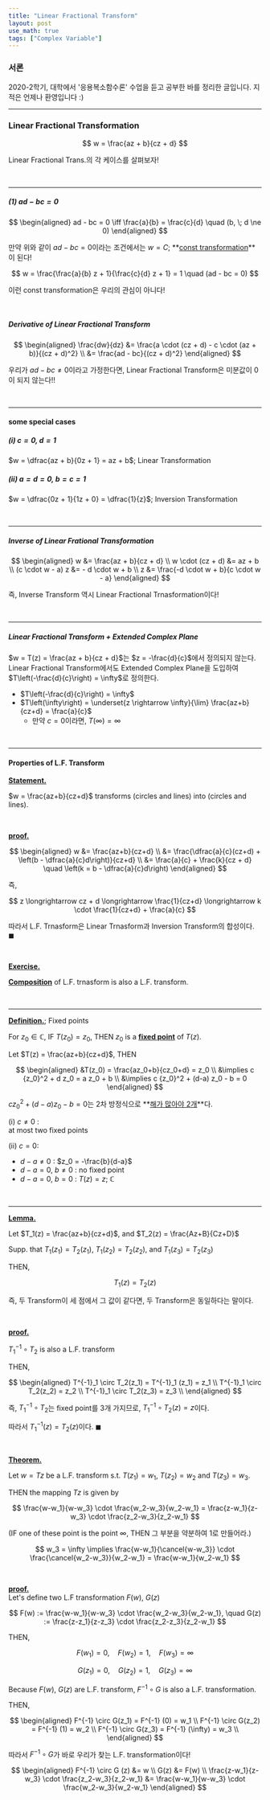```yaml
---
title: "Linear Fractional Transform"
layout: post
use_math: true
tags: ["Complex Variable"]
---
```


### 서론
2020-2학기, 대학에서 '응용복소함수론' 수업을 듣고 공부한 바를 정리한 글입니다. 지적은 언제나 환영입니다 :)

<hr>

### Linear Fractional Transformation

$$
w = \frac{az + b}{cz + d}
$$

Linear Fractional Trans.의 각 케이스를 살펴보자!

<br>
<hr>

##### (1) $ad - bc = 0$

$$
\begin{aligned}
  ad - bc = 0 \iff \frac{a}{b} = \frac{c}{d} \quad (b, \; d \ne 0)
\end{aligned}
$$

만약 위와 같이 $ad - bc = 0$이라는 조건에서는 $w = C$; **<u>const transformation</u>**이 된다!

$$
w = \frac{\frac{a}{b} z + 1}{\frac{c}{d} z + 1} = 1 \quad (ad - bc = 0)
$$

이런 const transformation은 우리의 관심이 아니다!

<br>

##### Derivative of Linear Fractional Transform

$$
\begin{aligned}
\frac{dw}{dz} &= \frac{a \cdot (cz + d) - c \cdot (az + b)}{(cz + d)^2} \\
&= \frac{ad - bc}{(cz + d)^2}
\end{aligned}
$$

우리가 $ad - bc \ne 0$이라고 가정한다면, Linear Fractional Transform은 미분값이 $0$이 되지 않는다!!

<br>
<hr>

#### some special cases

##### (i) $c=0$, $d=1$

$w = \dfrac{az + b}{0z + 1} = az + b$; Linear Transformation

##### (ii) $a=d=0$, $b=c=1$

$w = \dfrac{0z + 1}{1z + 0} = \dfrac{1}{z}$; Inversion Transformation

<br>
<hr>

##### Inverse of Linear Frational Transformation

$$
\begin{aligned}
  w &= \frac{az + b}{cz + d} \\
  w \cdot (cz + d) &= az + b \\
  (c \cdot w - a) z &= - d \cdot w + b \\
  z &= \frac{-d \cdot w + b}{c \cdot w - a}
\end{aligned}
$$

즉, Inverse Transform 역시 Linear Fractional Trnasformation이다!

<br>
<hr>

##### Linear Fractional Transform + Extended Complex Plane

$w = T(z) = \frac{az + b}{cz + d}$는 $z = -\frac{d}{c}$에서 정의되지 않는다. Linear Fractional Transform에서도 Extended Complex Plane을 도입하여 $T\left(-\frac{d}{c}\right) = \infty$로 정의한다.

- $T\left(-\frac{d}{c}\right) = \infty$
- $T\left(\infty\right) = \underset{z \rightarrow \infty}{\lim} \frac{az+b}{cz+d} = \frac{a}{c}$
  - 만약 $c=0$이라면, $T\left(\infty\right) = \infty$

<br>
<hr>

#### Properties of L.F. Transform

**<u>Statement.</u>**<br>

<div class="math-statement">

  $w = \frac{az+b}{cz+d}$ transforms (circles and lines) into (circles and lines).

</div>

<br>

**<u>proof.</u>**<br>

$$
\begin{aligned}
  w &= \frac{az+b}{cz+d} \\
  &= \frac{\dfrac{a}{c}(cz+d) + \left(b - \dfrac{a}{c}d\right)}{cz+d} \\
  &= \frac{a}{c} + \frac{k}{cz + d} \quad \left(k = b - \dfrac{a}{c}d\right)
\end{aligned}
$$

즉,

$$
z \longrightarrow cz + d \longrightarrow \frac{1}{cz+d} \longrightarrow k \cdot \frac{1}{cz+d} + \frac{a}{c}
$$

따라서 L.F. Trnasform은 Linear Trnasform과 Inversion Transform의 합성이다. $\blacksquare$

<br>

**<u>Exercise.</u>**<br>

<div class="math-statement">

  <b><u>Composition</u></b> of L.F. trnasform is also a L.F. transform.

</div>

<br>
<hr>

**<u>Definition.</u>**; Fixed points<br>

<div class="math-statement">

  For $z_0 \in \mathbb{C}$, IF $T(z_0) = z_0$, THEN $z_0$ is a <b><u>fixed point</u></b> of $T(z)$.

</div>


Let $T(z) = \frac{az+b}{cz+d}$, THEN

$$
\begin{aligned}
  &T(z_0) = \frac{az_0+b}{cz_0+d} = z_0 \\
  &\implies c {z_0}^2 + d z_0 = a z_0 + b \\
  &\implies c {z_0}^2 + (d-a) z_0 - b = 0
\end{aligned}
$$

$c {z_0}^2 + (d-a) z_0 - b = 0$는 2차 방정식으로 **<u>해가 많아야 2개</u>**다.

(i) $c\ne0$ : <br>
at most two fixed points

(ii) $c = 0$: 

- $d-a \ne 0$ : $z_0 = -\frac{b}{d-a}$
- $d-a = 0$, $b\ne0$ : no fixed point
- $d-a = 0$, $b=0$ : $T(z) = z$; $\mathbb{C}$

<br>
<hr>

**<u>Lemma.</u>**<br>

<div class="math-statement">

Let $T_1(z) = \frac{az+b}{cz+d}$, and $T_2(z) = \frac{Az+B}{Cz+D}$ <br>

Supp. that $T_1(z_1) = T_2(z_1)$, $T_1(z_2) = T_2(z_2)$, and $T_1(z_3) = T_2(z_3)$ <br>

THEN, 

$$
T_1(z) = T_2(z)
$$

</div>

즉, 두 Transform이 세 점에서 그 값이 같다면, 두 Transform은 동일하다는 말이다.

<br>

**<u>proof.</u>**<br>

$T^{-1}_1 \circ T_2$ is also a L.F. transform

THEN, 

$$
\begin{aligned}
  T^{-1}_1 \circ T_2(z_1) = T^{-1}_1 (z_1) = z_1 \\
  T^{-1}_1 \circ T_2(z_2) = z_2 \\
  T^{-1}_1 \circ T_2(z_3) = z_3 \\
\end{aligned}
$$

즉, $T^{-1}_1 \circ T_2$는 fixed point를 3개 가지므로, $T^{-1}_1 \circ T_2(z) = z$이다.

따라서 $T^{-1}_1 (z) = T_2(z)$이다. $\blacksquare$

<br>

**<u>Theorem.</u>**<br>

<div class="math-statement">

Let $w=Tz$ be a L.F. transform s.t. $T(z_1) = w_1$, $T(z_2) = w_2$ and $T(z_3) = w_3$. <br>

THEN the mapping $Tz$ is given by

$$
\frac{w-w_1}{w-w_3} \cdot \frac{w_2-w_3}{w_2-w_1} = \frac{z-w_1}{z-w_3} \cdot \frac{z_2-w_3}{z_2-w_1}
$$

(IF one of these point is the point $\infty$, THEN 그 부분을 약분하여 1로 만들어라.)

$$
w_3 = \infty \implies \frac{w-w_1}{\cancel{w-w_3}} \cdot \frac{\cancel{w_2-w_3}}{w_2-w_1} = \frac{w-w_1}{w_2-w_1} 
$$

</div>

<br>

**<u>proof.</u>**<br>
Let's define two L.F transformation $F(w)$, $G(z)$

$$
F(w) := \frac{w-w_1}{w-w_3} \cdot \frac{w_2-w_3}{w_2-w_1}, \quad G(z) := \frac{z-z_1}{z-z_3} \cdot \frac{z_2-z_3}{z_2-w_1}
$$

THEN, 

$$
F(w_1) = 0, \quad F(w_2) = 1, \quad F(w_3) = \infty
$$

$$
G(z_1) = 0, \quad G(z_2) = 1, \quad G(z_3) = \infty
$$

Because $F(w)$, $G(z)$ are L.F. transform, $F^{-1} \circ G$ is also a L.F. transformation.

THEN, 

$$
\begin{aligned}
  F^{-1} \circ G(z_1) = F^{-1} (0) = w_1 \\
  F^{-1} \circ G(z_2) = F^{-1} (1) = w_2 \\
  F^{-1} \circ G(z_3) = F^{-1} (\infty) = w_3 \\
\end{aligned}
$$

따라서 $F^{-1} \circ G$가 바로 우리가 찾는 L.F. transformation이다!

$$
\begin{aligned}
  F^{-1} \circ G (z) &= w \\
  G(z) &= F(w) \\
  \frac{z-w_1}{z-w_3} \cdot \frac{z_2-w_3}{z_2-w_1} &= \frac{w-w_1}{w-w_3} \cdot \frac{w_2-w_3}{w_2-w_1}
\end{aligned}
$$

